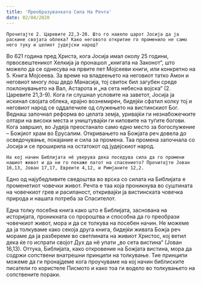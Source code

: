 ```yaml
---
title: 'Преобразувачката Сила На Речта'
date: 02/04/2020
---
```


`Прочитајте 2. Царевите 22,3-20. Што го навело царот Јосија да ја раскине својата облека? Како неговото откритие го променило не само него туку и целиот јудејски народ?`

Во 621 година пред Христа, кога Јосија имал околу 25 години, првосвештеникот Хелкија ја пронашол „книгата на Законот“, што можело да се однесува на првите пет Мојсееви книги, или конкретно на 5. Книга Мојсеева. За време на владеењето на неговиот татко Амон и неговиот многу лош дедо Манасија, тој свиток бил загубен среде поклонувањето на Вал, Астарота и „на сета небесна војска“ (2. Царевите 21,3-9). Кога ги слушнал условите на заветот, Јосијa ја искинал својата облека, крајно вознемирен, бидејќи сфатил колку тој и неговиот народ се оддалечиле од служењето на вистинскиот Бог. Веднаш започнал реформа во целата земја, уривајќи ги незнабожечките олтари на високи места и уништувајќи ги киповите на туѓите богови. Кога завршил, во Јудеја преостанало само едно место за богослужение – Божјиот храм во Ерусалим. Откривањето на Божјата реч довела до осведочување, покајание и сила за промена. Таа промена започнала со Јосија и се проширила на остатокот од јудејскиот народ.

`На кој начин Библијата нё уверува дека поседува сила да го промени нашиот живот и да ни го покаже патот на спасението? Прочитајте Јован 16,13, Јован 17,17, Евреите 4,12, и Римјаните 12,2.`

Едно од најубедливите сведоштва во врска со силата на Библијата е променетиот човечки живот. Речта е таа која проникнува во суштината на човечкиот грев и расипаност, откривајќи ја вистинската човечка природа и нашата потреба за Спасителот.

Една толку посебна книга како што е Библијата, заснована на историјата, проникната со пророштва и способна да го преобрази човечкиот живот, мора и да се толкува на посебен начин. Не можеме да ја толкуваме како секоја друга книга, бидејќи живата Божја реч мораме да ја разбереме во светлината на живиот Христос, кој ветил дека ќе го испрати својот Дух да нё упати „во сета вистина“ (Јован 16,13). Оттука, Библијата, како откровение на Божјата вистина, мора да содржи сопствени внатрешни принципи на толкување. Тие принципи можеме да ги пронајдеме кога проучуваме на кој начин библиските писатели го користеле Писмото и како тоа ги водело во толкувањето на сопствените пораки.
